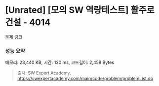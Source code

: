 # [Unrated] [모의 SW 역량테스트] 활주로 건설 - 4014 

[문제 링크](https://swexpertacademy.com/main/code/problem/problemDetail.do?contestProbId=AWIeW7FakkUDFAVH) 

### 성능 요약

메모리: 23,440 KB, 시간: 130 ms, 코드길이: 2,458 Bytes



> 출처: SW Expert Academy, https://swexpertacademy.com/main/code/problem/problemList.do